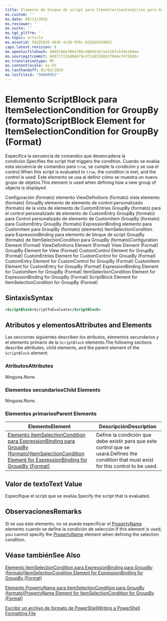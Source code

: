 ```yaml
---
title: Elemento de bloque de script para ItemSelectionCondition para GroupBy (formato) | Microsoft Docs
ms.custom: ''
ms.date: 09/13/2016
ms.reviewer: ''
ms.suite: ''
ms.tgt_pltfrm: ''
ms.topic: article
ms.assetid: 58d25835-4636-4c58-9f6c-0332b9318051
caps.latest.revision: 6
ms.openlocfilehash: 4045196e306e766cd805b3e7ae31bfcb3de184ee
ms.sourcegitcommit: b6871f21bd666f9cd71dd336bb3f844cf472b56c
ms.translationtype: MT
ms.contentlocale: es-ES
ms.lasthandoff: 02/03/2019
ms.locfileid: "56860951"
---
```

# <a name="scriptblock-element-for-itemselectioncondition-for-groupby-format"></a><span data-ttu-id="e0e6c-102">Elemento ScriptBlock para ItemSelectionCondition for GroupBy (formato)</span><span class="sxs-lookup"><span data-stu-id="e0e6c-102">ScriptBlock Element for ItemSelectionCondition for GroupBy (Format)</span></span>

<span data-ttu-id="e0e6c-103">Especifica la secuencia de comandos que desencadena la condición.</span><span class="sxs-lookup"><span data-stu-id="e0e6c-103">Specifies the script that triggers the condition.</span></span> <span data-ttu-id="e0e6c-104">Cuando se evalúa esta secuencia de comandos para `true`, se cumple la condición y se usa el control.</span><span class="sxs-lookup"><span data-stu-id="e0e6c-104">When this script is evaluated to `true`, the condition is met, and the control is used.</span></span> <span data-ttu-id="e0e6c-105">Este elemento se usa al definir cómo se muestra un nuevo grupo de objetos.</span><span class="sxs-lookup"><span data-stu-id="e0e6c-105">This element is used when defining how a new group of objects is displayed.</span></span>

<span data-ttu-id="e0e6c-106">Configuración (formato) elemento ViewDefinitions (formato) vista elemento (formato) GroupBy elemento de elemento de control personalizado (formato) de la vista de elemento de CustomEntries GroupBy (formato) para el control personalizado de elemento de CustomEntry GroupBy (formato) para Control personalizado de elemento de CustomItem GroupBy (formato) para CustomEntry GroupBy (formato) ExpressionBinding elemento para CustomItem para GroupBy (formato) (elemento) ItemSelectionCondition para ExpressionBinding para elemento de bloque de script GroupBy (formato) de ItemSelectionCondition para GroupBy (formato)</span><span class="sxs-lookup"><span data-stu-id="e0e6c-106">Configuration Element (Format) ViewDefinitions Element (Format) View Element (Format) GroupBy Element for View (Format) CustomControl Element for GroupBy (Format) CustomEntries Element for CustomControl for GroupBy (Format) CustomEntry Element for CustomControl for GroupBy (Format) CustomItem Element for CustomEntry for GroupBy (Format) ExpressionBinding Element for CustomItem for GroupBy (Format) ItemSelectionCondition Element for ExpressionBinding for GroupBy (Format) ScriptBlock Element for ItemSelectionCondition for GroupBy (Format)</span></span>

## <a name="syntax"></a><span data-ttu-id="e0e6c-107">Sintaxis</span><span class="sxs-lookup"><span data-stu-id="e0e6c-107">Syntax</span></span>

```xml
<ScriptBlock>ScriptToEvaluate</ScriptBlock>
```

## <a name="attributes-and-elements"></a><span data-ttu-id="e0e6c-108">Atributos y elementos</span><span class="sxs-lookup"><span data-stu-id="e0e6c-108">Attributes and Elements</span></span>

<span data-ttu-id="e0e6c-109">Las secciones siguientes describen los atributos, elementos secundarios y el elemento primario de la `ScriptBlock` elemento.</span><span class="sxs-lookup"><span data-stu-id="e0e6c-109">The following sections describe attributes, child elements, and the parent element of the `ScriptBlock` element.</span></span>

### <a name="attributes"></a><span data-ttu-id="e0e6c-110">Atributos</span><span class="sxs-lookup"><span data-stu-id="e0e6c-110">Attributes</span></span>

<span data-ttu-id="e0e6c-111">Ninguna.</span><span class="sxs-lookup"><span data-stu-id="e0e6c-111">None.</span></span>

### <a name="child-elements"></a><span data-ttu-id="e0e6c-112">Elementos secundarios</span><span class="sxs-lookup"><span data-stu-id="e0e6c-112">Child Elements</span></span>

<span data-ttu-id="e0e6c-113">Ninguna.</span><span class="sxs-lookup"><span data-stu-id="e0e6c-113">None.</span></span>

### <a name="parent-elements"></a><span data-ttu-id="e0e6c-114">Elementos primarios</span><span class="sxs-lookup"><span data-stu-id="e0e6c-114">Parent Elements</span></span>

|<span data-ttu-id="e0e6c-115">Elemento</span><span class="sxs-lookup"><span data-stu-id="e0e6c-115">Element</span></span>|<span data-ttu-id="e0e6c-116">Descripción</span><span class="sxs-lookup"><span data-stu-id="e0e6c-116">Description</span></span>|
|-------------|-----------------|
|[<span data-ttu-id="e0e6c-117">Elemento ItemSelectionCondition para ExpressionBinding para GroupBy (formato)</span><span class="sxs-lookup"><span data-stu-id="e0e6c-117">ItemSelectionCondition Element for ExpressionBinding for GroupBy (Format)</span></span>](./itemselectioncondition-element-for-expressionbinding-for-groupby-format.md)|<span data-ttu-id="e0e6c-118">Define la condición que debe existir para que este control que se usará.</span><span class="sxs-lookup"><span data-stu-id="e0e6c-118">Defines the condition that must exist for this control to be used.</span></span>|

## <a name="text-value"></a><span data-ttu-id="e0e6c-119">Valor de texto</span><span class="sxs-lookup"><span data-stu-id="e0e6c-119">Text Value</span></span>

<span data-ttu-id="e0e6c-120">Especifique el script que se evalúa.</span><span class="sxs-lookup"><span data-stu-id="e0e6c-120">Specify the script that is evaluated.</span></span>

## <a name="remarks"></a><span data-ttu-id="e0e6c-121">Observaciones</span><span class="sxs-lookup"><span data-stu-id="e0e6c-121">Remarks</span></span>

<span data-ttu-id="e0e6c-122">Si se usa este elemento, no se puede especificar el [PropertyName](./propertyname-element-for-itemselectioncondition-for-groupby-format.md) elemento cuando se define la condición de selección.</span><span class="sxs-lookup"><span data-stu-id="e0e6c-122">If this element is used, you cannot specify the [PropertyName](./propertyname-element-for-itemselectioncondition-for-groupby-format.md) element when defining the selection condition.</span></span>

## <a name="see-also"></a><span data-ttu-id="e0e6c-123">Véase también</span><span class="sxs-lookup"><span data-stu-id="e0e6c-123">See Also</span></span>

[<span data-ttu-id="e0e6c-124">Elemento ItemSelectionCondition para ExpressionBinding para GroupBy (formato)</span><span class="sxs-lookup"><span data-stu-id="e0e6c-124">ItemSelectionCondition Element for ExpressionBinding for GroupBy (Format)</span></span>](./itemselectioncondition-element-for-expressionbinding-for-groupby-format.md)

[<span data-ttu-id="e0e6c-125">Elemento PropertyName para ItemSelectionCondition para GroupBy (formato)</span><span class="sxs-lookup"><span data-stu-id="e0e6c-125">PropertyName Element for ItemSelectionCondition for GroupBy (Format)</span></span>](./propertyname-element-for-itemselectioncondition-for-groupby-format.md)

[<span data-ttu-id="e0e6c-126">Escribir un archivo de formato de PowerShell</span><span class="sxs-lookup"><span data-stu-id="e0e6c-126">Writing a PowerShell Formatting File</span></span>](./writing-a-powershell-formatting-file.md)
